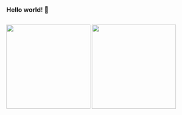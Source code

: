 

<!--
**JuanXavier-hub/JuanXavier-hub** is a ✨ _special_ ✨ repository because its `README.md` (this file) appears on your GitHub profile.

Here are some ideas to get you started:

- 🔭 I’m currently working on ...
- 🌱 I’m currently learning ...
- 👯 I’m looking to collaborate on ...
- 🤔 I’m looking for help with ...
- 💬 Ask me about ...
- 📫 How to reach me: ...
- 😄 Pronouns: ...
- ⚡ Fun fact: ...
-->

### Hello world! 👋

##

<div align-items="inline">
  <img height=220em src=https://github-readme-stats.vercel.app/api?username=JuanXavier-hub&icons=true&theme=highcontrast&include_all_commits>
  <img height=220em src=https://github-readme-stats.vercel.app/api/top-langs/?username=JuanXavier-hub&hide_progress=false&theme=highcontrast&layout=donut>
</div>

##
<!--
<div>
  <img align=center height=50em width=50em src="https://cdn.jsdelivr.net/gh/devicons/devicon/icons/c/c-original.svg" />
  <img align=center height=50em width=50em src="https://cdn.jsdelivr.net/gh/devicons/devicon/icons/cplusplus/cplusplus-original.svg" />
  <img align=center height=50em width=50em src="https://cdn.jsdelivr.net/gh/devicons/devicon/icons/csharp/csharp-original.svg" />
  <img align=center height=50em width=50em src="https://cdn.jsdelivr.net/gh/devicons/devicon/icons/python/python-original.svg" /> 
  <img align=center height=50em width=50em src="https://cdn.jsdelivr.net/gh/devicons/devicon/icons/html5/html5-original.svg" />
  <img align=center height=50em width=50em src="https://cdn.jsdelivr.net/gh/devicons/devicon/icons/css3/css3-original.svg" />
          
</div>

##
-->
